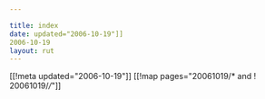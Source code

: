 ```yaml
---

title: index
date: updated="2006-10-19"]]
2006-10-19
layout: rut
---
```


[[!meta updated="2006-10-19"]]
[[!map pages="20061019/* and ! 20061019/*/*"]]
